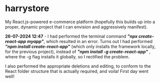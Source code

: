 # harrystore

My React.js-powered e-commerce platform (hopefully this builds up into a proper, dynamic project that I can envision and aggressively manifest).

<b>26-07-2024 12:47</b> - I had performed the terminal command <b><i>"npx create-react-app myapp"</i></b>, which resulted in an error. Turns out I had performed <b><i>"npm install create-react-app"</i></b> (which only installs the framework locally, for the previous project), instead of <b><i>"npm install -g create-react-app"</i></b> , where the -g flag installs it globally, so I rectified the problem. 
<p>I also performed the appropriate deletions and editing, to conform to the React folder structure that is actually required, and voila! First day went well!</p>
